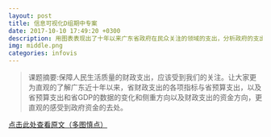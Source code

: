 ```yaml
---
layout: post
title: 信息可视化D组期中专案
date: 2017-10-10 17:49:20 +0300
description: 用图表表现出了十年以来广东省政府在民众关注的领域的支出，分析政府的支出和人民的期望是否一致
img: middle.png
categories: infovis
---
```


>课题摘要:保障人民生活质量的财政支出，应该受到我们的关注。让大家更为直观的了解广东近十年以来，省财政支出的各项指标与省预算支出，以及省预算支出和省GDP的数据的变化和侧重方向以及财政支出的资金方向，更直观的感受到政府资金的去处。<br/>  

[点击此处查看原文（多图慎点）][点击此处查看原文（多图慎点）]

[点击此处查看原文（多图慎点）]: {{site.baseurl}}/portfolio/middle-subject